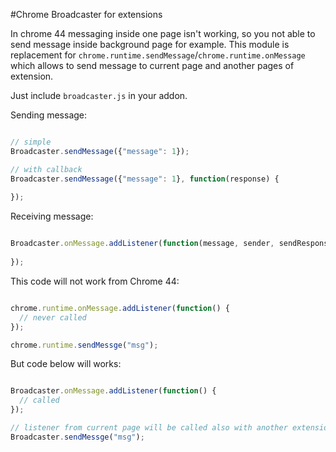 #Chrome Broadcaster for extensions

In chrome 44 messaging inside one page isn't working, so you not able to send message inside background page for example. This module is replacement for `chrome.runtime.sendMessage`/`chrome.runtime.onMessage` which allows to send message to current page and another pages of extension.

Just include `broadcaster.js` in your addon.

Sending message:

```javascript

// simple
Broadcaster.sendMessage({"message": 1});

// with callback
Broadcaster.sendMessage({"message": 1}, function(response) {
  
});

```

Receiving message:


```javascript

Broadcaster.onMessage.addListener(function(message, sender, sendResponse) {
  
});

```

This code will not work from Chrome 44:

```javascript

chrome.runtime.onMessage.addListener(function() {
  // never called
});

chrome.runtime.sendMessge("msg");

```

But code below will works:

```javascript

Broadcaster.onMessage.addListener(function() {
  // called
});

// listener from current page will be called also with another extension pages
Broadcaster.sendMessge("msg");

```